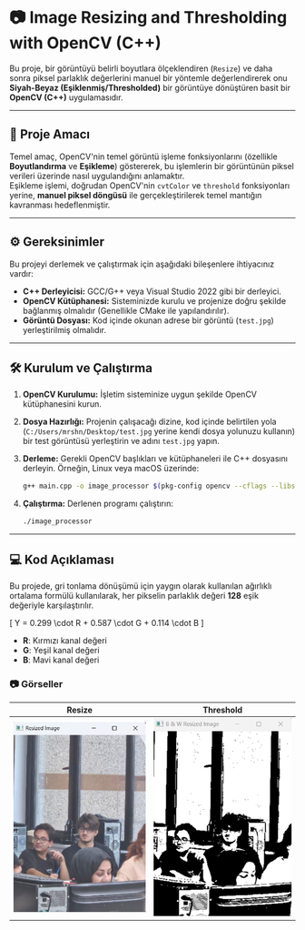 # 📷 Image Resizing and Thresholding with OpenCV (C++)

Bu proje, bir görüntüyü belirli boyutlara ölçeklendiren (`Resize`) ve daha sonra piksel parlaklık değerlerini manuel bir yöntemle değerlendirerek onu **Siyah-Beyaz (Eşiklenmiş/Thresholded)** bir görüntüye dönüştüren basit bir **OpenCV (C++)** uygulamasıdır.

---

## 🚀 Proje Amacı

Temel amaç, OpenCV'nin temel görüntü işleme fonksiyonlarını (özellikle **Boyutlandırma** ve **Eşikleme**) göstererek, bu işlemlerin bir görüntünün piksel verileri üzerinde nasıl uygulandığını anlamaktır.  
Eşikleme işlemi, doğrudan OpenCV'nin `cvtColor` ve `threshold` fonksiyonları yerine, **manuel piksel döngüsü** ile gerçekleştirilerek temel mantığın kavranması hedeflenmiştir.

---

## ⚙️ Gereksinimler

Bu projeyi derlemek ve çalıştırmak için aşağıdaki bileşenlere ihtiyacınız vardır:

* **C++ Derleyicisi:** GCC/G++ veya Visual Studio 2022 gibi bir derleyici.  
* **OpenCV Kütüphanesi:** Sisteminizde kurulu ve projenize doğru şekilde bağlanmış olmalıdır (Genellikle CMake ile yapılandırılır).  
* **Görüntü Dosyası:** Kod içinde okunan adrese bir görüntü (`test.jpg`) yerleştirilmiş olmalıdır.  

---

## 🛠️ Kurulum ve Çalıştırma

1.  **OpenCV Kurulumu:** İşletim sisteminize uygun şekilde OpenCV kütüphanesini kurun.  
2.  **Dosya Hazırlığı:** Projenin çalışacağı dizine, kod içinde belirtilen yola (`C:/Users/mrshn/Desktop/test.jpg` yerine kendi dosya yolunuzu kullanın) bir test görüntüsü yerleştirin ve adını `test.jpg` yapın.  
3.  **Derleme:** Gerekli OpenCV başlıkları ve kütüphaneleri ile C++ dosyasını derleyin. Örneğin, Linux veya macOS üzerinde:

    ```bash
    g++ main.cpp -o image_processor $(pkg-config opencv --cflags --libs)
    ```

4.  **Çalıştırma:** Derlenen programı çalıştırın:

    ```bash
    ./image_processor
    ```

---

## 💻 Kod Açıklaması

Bu projede, gri tonlama dönüşümü için yaygın olarak kullanılan ağırlıklı ortalama formülü kullanılarak, her pikselin parlaklık değeri **128** eşik değeriyle karşılaştırılır.

\[
Y = 0.299 \cdot R + 0.587 \cdot G + 0.114 \cdot B
\]

- **R**: Kırmızı kanal değeri  
- **G**: Yeşil kanal değeri  
- **B**: Mavi kanal değeri  

### 📷 Görseller

| Resize | Threshold |
|--------|-----------|
| ![Resize](Resized_Image.png) | ![Threshold](thresold_image.png) |





